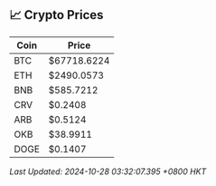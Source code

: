 ## 📈 Crypto Prices

| Coin | Price |
| ---- | ----- |
| BTC | $67718.6224 |
| ETH | $2490.0573 |
| BNB | $585.7212 |
| CRV | $0.2408 |
| ARB | $0.5124 |
| OKB | $38.9911 |
| DOGE | $0.1407 |

_Last Updated: 2024-10-28 03:32:07.395 +0800 HKT_